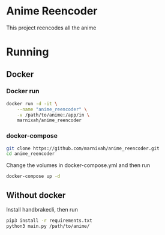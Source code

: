 # Anime Reencoder
This project reencodes all the anime
# Running
## Docker
### Docker run
```bash
docker run -d -it \
    --name "anime_reencoder" \
    -v /path/to/anime:/app/in \
    marnixah/anime_reencoder
```
### docker-compose
```bash
git clone https://github.com/marnixah/anime_reencoder.git
cd anime_reencoder
```
Change the volumes in docker-compose.yml and then run
```bash
docker-compose up -d
```
## Without docker
Install handbrakecli, then run
```bash
pip3 install -r requirements.txt
python3 main.py /path/to/anime/
```